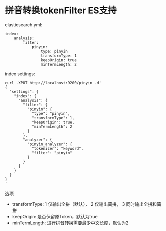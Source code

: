拼音转换tokenFilter ES支持
==========
elasticsearch.yml:

    index:
        analysis:
            filter:
                pinyin:
                    type: pinyin
                    transformType: 1
                    keepOrigin: true
                    minTermLength: 2

index settings:

    curl -XPUT http://localhost:9200/pinyin -d'
    {
      "settings": {
        "index": {
          "analysis": {
            "filter": {
              "pinyin": {
                "type": "pinyin",
                "transformType": 1,
                "keepOrigin": true,
                "minTermLength": 2
              }
            },
            "analyzer": {
              "pinyin_analyzer": {
                "tokenizer": "keyword",
                "filter": "pinyin"
              }
            }
          }
        }
      }
    }
    '

选项
* transformType: 1 仅输出全拼（默认）， 2 仅输出简拼， 3 同时输出全拼和简拼
* keepOrigin: 是否保留原Token，默认为true
* minTermLength: 进行拼音转换需要最少中文长度，默认为2
